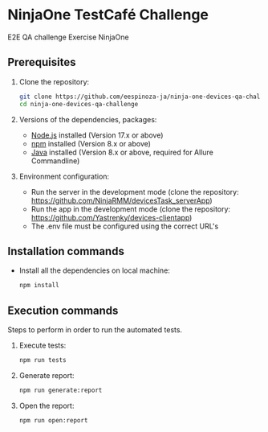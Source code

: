 # NinjaOne TestCafé Challenge

E2E QA challenge Exercise NinjaOne

## Prerequisites

1. Clone the repository:
   ```bash
   git clone https://github.com/eespinoza-ja/ninja-one-devices-qa-challenge.git
   cd ninja-one-devices-qa-challenge
   ```
2. Versions of the dependencies, packages:

   - [Node.js](https://nodejs.org/) installed (Version 17.x or above)
   - [npm](https://www.npmjs.com/get-npm) installed (Version 8.x or above)
   - [Java](https://www.java.com/en/download/) installed (Version 8.x or above, required for Allure Commandline)

3. Environment configuration:
   - Run the server in the development mode (clone the repository: https://github.com/NinjaRMM/devicesTask_serverApp)
   - Run the app in the development mode (clone the repository: https://github.com/Yastrenky/devices-clientapp)
   - The .env file must be configured using the correct URL's

## Installation commands

- Install all the dependencies on local machine:
  ```bash
  npm install
  ```

## Execution commands

Steps to perform in order to run the automated tests.

1. Execute tests:
   ```bash
   npm run tests
   ```
2. Generate report:
   ```bash
   npm run generate:report
   ```
3. Open the report:
   ```bash
   npm run open:report
   ```
